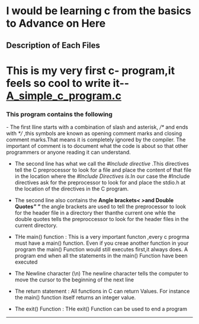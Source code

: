 # I would be learning c from the basics to Advance on  Here

## Description of Each Files

# This is my very first c- program,it feels so cool to write it--[A_simple_c_program.c](./A_simple_c_program.c)
<h3>This program contains the following</h3>
- The first lline starts with a combination of slash and asterisk, <i>/*</i> and ends with <i>*/</i> ,this symbols are known as opening comment marks and closing comment marks.That means it is completely ignored by the compiler. The important of comment is to document what the code is about so that other programmers or anyone reading it can understand.

- The second line has what we call the <i>#Include directive</i> .This directives tell the C preprocessor to look for a file and place the content of that file in the location where the <i>#Include Directives is</i>.In our case the #Include directives ask for the preprocessor to look for and place the stdio.h at the location of the directives in the C program.

- The second line also contains the <b>Angle brackets<i>< ></i>and Double Quotes<i>" "</i></b> the angle brackets are used to tell the preprocessor to look for the header file in a directory ther thanthe current one whle the double quotes tells the preproccessor to look for the header files in the current directory.

- THe main() function : This is a very important functon ,every c progrma must have a main() function. Even if you creae another function in your program the main() Function would still executes first,it always does. A program end when all the statements in the main() Function have been executed

- The Newline character <span>(\n)</span>
The newline character tells the computer to move the cursor to the beginning of the next line

- The return statement :  All functions in C can return Values. For instance the main() function itself returns an integer value.

- The exit() Function : THe exit() Function can be used to end a program

<hr />


